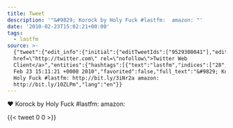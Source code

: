 ```yaml
---
title: Tweet
description: '"&#9829; Korock by Holy Fuck #lastfm:  amazon: "'
date: '2010-02-23T15:02:21+00:00'
tags:
  - lastfm
source: >-
  {"tweet":{"edit_info":{"initial":{"editTweetIds":["9529300041"],"editableUntil":"2010-02-23T16:11:21.000Z","editsRemaining":"5","isEditEligible":true}},"retweeted":false,"source":"<a
  href=\"http://twitter.com\" rel=\"nofollow\">Twitter Web
  Client</a>","entities":{"hashtags":[{"text":"lastfm","indices":["28","35"]}],"symbols":[],"user_mentions":[],"urls":[]},"display_text_range":["0","86"],"favorite_count":"0","id_str":"9529300041","truncated":false,"retweet_count":"0","id":"9529300041","created_at":"Tue
  Feb 23 15:11:21 +0000 2010","favorited":false,"full_text":"&#9829; Korock by
  Holy Fuck #lastfm: http://bit.ly/3iNr2a amazon:
  http://bit.ly/10ZLPm","lang":"en"}}
---
```

&#9829; Korock by Holy Fuck #lastfm:  amazon: 
    
{{< tweet 0 0 >}}
    
